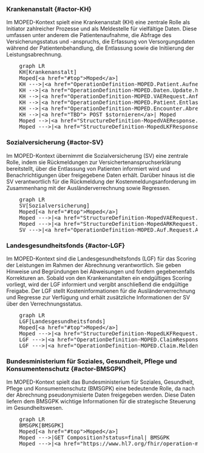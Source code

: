 <script type="module">
  import mermaid from 'https://cdn.jsdelivr.net/npm/mermaid@11/dist/mermaid.esm.min.mjs';
</script>

### Krankenanstalt {#actor-KH}
<div xmlns="http://www.w3.org/1999/xhtml" class="container"> 
    Im MOPED-Kontext spielt eine Krankenanstalt (KH) eine zentrale Rolle als Initiator zahlreicher Prozesse und als Meldestelle für vielfältige Daten. Diese umfassen unter anderem die Patientenaufnahme, die Abfrage des Versicherungsstatus und -anspruchs, die Erfassung von Versorgungsdaten während der Patientenbehandlung, die Entlassung sowie die Initiierung der Leistungsabrechnung.
</div>
<pre class="mermaid">
    graph LR
    KH[Krankenanstalt]
    Moped[&lt;a href=&quot;#top&quot;&gt;Moped&lt;/a&gt;] 
    KH --->|&lt;a href=&quot;OperationDefinition-MOPED.Patient.Aufnehmen.html&quot;&gt; POST $aufnehmen&lt;/a&gt;| Moped 
    KH -->|&lt;a href=&quot;OperationDefinition-MOPED.Daten.Update.html&quot;&gt; POST $update&lt;/a&gt;| Moped
    KH -->|&lt;a href=&quot;OperationDefinition-MOPED.VAERequest.Anfragen.html&quot;&gt; POST $anfragen&lt;/a&gt;| Moped
    KH -->|&lt;a href=&quot;OperationDefinition-MOPED.Patient.Entlassen.html&quot;&gt; POST $entlassen&lt;/a&gt;| Moped
    KH -->|&lt;a href=&quot;OperationDefinition-MOPED.Encounter.Abrechnen.html&quot;&gt; POST $abrechnen&lt;/a&gt;| Moped
    KH -->|&lt;a href=&quot;TBD&quot;&gt; POST $stornieren&lt;/a&gt;| Moped
    Moped -->|&lt;a href=&quot;StructureDefinition-MopedVAEResponse.html&quot;&gt; GET VAEResponse&lt;/a&gt;| KH
    Moped --->|&lt;a href=&quot;StructureDefinition-MopedLKFResponse.html&quot;&gt; GET ClaimResponse&lt;/a&gt;| KH
</pre>  

### Sozialversicherung {#actor-SV}
<div xmlns="http://www.w3.org/1999/xhtml" class="container"> 
    Im MOPED-Kontext übernimmt die Sozialversicherung (SV) eine zentrale Rolle, indem sie Rückmeldungen zur Versichertenanspruchserklärung bereitstellt, über die Entlassung von Patienten informiert wird und Benachrichtigungen über freigegebene Daten erhält. Darüber hinaus ist die SV verantwortlich für die Rückmeldung der Kostenmeldungsanforderung im Zusammenhang mit der Ausländerverrechnung sowie Regressen.
</div>
<pre class="mermaid">
    graph LR
    SV[Sozialversicherung]
    Moped[&lt;a href=&quot;#top&quot;&gt;Moped&lt;/a&gt;] 
    Moped --->|&lt;a href=&quot;StructureDefinition-MopedVAERequest.html&quot;&gt; GET VAERequest?status=active&lt;/a&gt;| SV
    Moped --->|&lt;a href=&quot;StructureDefinition-MopedARKRequest.html&quot;&gt; GET ARKRequest?status=active&lt;/a&gt;| SV
    SV --->|&lt;a href=&quot;OperationDefinition-MOPED.Auf.Request.Antworten.html&quot;&gt; POST $antworten&lt;/a&gt;| Moped
</pre>   

### Landesgesundheitsfonds {#actor-LGF}
<div xmlns="http://www.w3.org/1999/xhtml" class="container"> 
    Im MOPED-Kontext sind die Landesgesundheitsfonds (LGF) für das Scoring der Leistungen im Rahmen der Abrechnung verantwortlich. Sie geben Hinweise und Begründungen bei Abweisungen und fordern gegebenenfalls Korrekturen an. Sobald von den Krankenanstalten ein endgültiges Scoring vorliegt, wird der LGF informiert und vergibt anschließend die endgültige Freigabe. Der LGF stellt Kosteninformationen für die Ausländerverrechnung und Regresse zur Verfügung und erhält zusätzliche Informationen der SV über den Verrechnungsstatus.
</div>
<pre class="mermaid">
    graph LR
    LGF[Landesgesundheitsfonds]
    Moped[&lt;a href=&quot;#top&quot;&gt;Moped&lt;/a&gt;] 
    Moped --->|&lt;a href=&quot;StructureDefinition-MopedLKFRequest.html&quot;&gt; GET Claim&lt;/a&gt;| LGF
    LGF --->|&lt;a href=&quot;OperationDefinition-MOPED.ClaimResponse.Entscheiden.html&quot;&gt; POST $entscheiden&lt;/a&gt;| Moped
    LGF --->|&lt;a href=&quot;OperationDefinition-MOPED.Claim.Melden.html&quot;&gt; POST $melden&lt;/a&gt;| Moped
</pre>

### Bundesministerium für Soziales, Gesundheit, Pflege und Konsumentenschutz {#actor-BMSGPK}
<div xmlns="http://www.w3.org/1999/xhtml" class="container"> 
    Im MOPED-Kontext spielt das Bundesministerium für Soziales, Gesundheit, Pflege und Konsumentenschutz (BMSGPK) eine bedeutende Rolle, da nach der Abrechnung pseudonymisierte Daten freigegeben werden. Diese Daten liefern dem BMSGPK wichtige Informationen für die strategische Steuerung im Gesundheitswesen.
</div>
<pre class="mermaid">
    graph LR
    BMSGPK[BMSGPK]
    Moped[&lt;a href=&quot;#top&quot;&gt;Moped&lt;/a&gt;] 
    Moped --->|GET Composition?status=final| BMSGPK 
    Moped --->|&lt;a href=&quot;https://www.hl7.org/fhir/operation-measure-evaluate-measure.html&quot;&gt; POST Measure/$evaluate-measure&lt;/a&gt;| BMSGPK
</pre>
